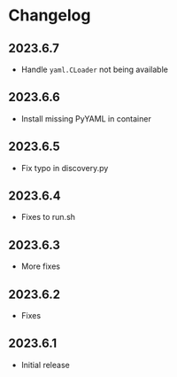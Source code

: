 # Changelog

## 2023.6.7

* Handle `yaml.CLoader` not being available

## 2023.6.6

* Install missing PyYAML in container

## 2023.6.5

* Fix typo in discovery.py

## 2023.6.4

* Fixes to run.sh

## 2023.6.3

* More fixes

## 2023.6.2

* Fixes

## 2023.6.1

* Initial release
